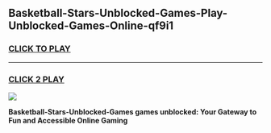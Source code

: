 
## Basketball-Stars-Unblocked-Games-Play-Unblocked-Games-Online-qf9i1
<h3>
<a href="https://premium76.site?title=Basketball-Stars-Unblocked-Games&ref=25A">CLICK TO PLAY</a></h3>
<hr>

<h3>
<a href="https://premium76.site?title=Basketball-Stars-Unblocked-Games&ref=25A">CLICK 2 PLAY</a>
  
</h3>

<a href="https://premium76.site?title=Basketball-Stars-Unblocked-Games&ref=25A"><img src="https://clearcache.store/games.png"></a>


**Basketball-Stars-Unblocked-Games games unblocked: Your Gateway to Fun and Accessible Online Gaming**

